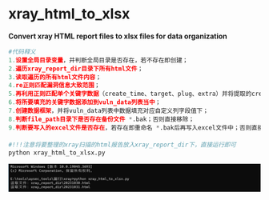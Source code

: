 # xray_html_to_xlsx
**Convert xray HTML report files to xlsx files for data organization**

```python
#代码释义
1.设置全局目录变量，并判断全局目录是否存在，若不存在即创建；
2.遍历xray_report_dir目录下所有html文件；
3.读取遍历的所有html文件内容；
4.re正则匹配漏洞信息大致范围；
5.再利用正则匹配单个关键字数据（create_time、target、plug、extra）并将提取的create_time的时间戳转换成日期格式；
6.将所要填充的关键字数据添加到vuln_data列表当中；
7.创建数据框架，并将vuln_data列表中数据填充对应自定义列字段值下；
8.判断file_path目录下是否存在备份文件 *.bak；否则直接移除；
9.判断要写入的excel文件是否存在，若存在即重命名 *.bak后再写入excel文件中；否则直接写入；

#!!!注意将要整理的xray扫描的html报告放入xray_report_dir下，直接运行即可
python xray_html_to_xlsx.py
```

![](.\example.png)
